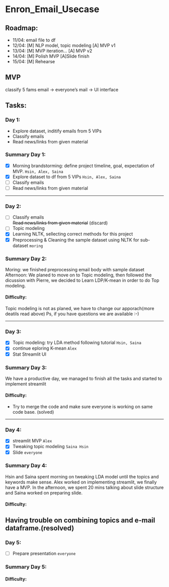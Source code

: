 # Enron_Email_Usecase
## Roadmap:
- 11/04: email file to df
- 12/04: [M] NLP model, topic modeling  [A] MVP v1
- 13/04: [M] MVP iteration... [A] MVP v2
- 14/04: [M] Polish MVP [A]Slide finish
- 15/04: [M] Rehearse

## MVP
classify 5 fams email → everyone’s mail → UI interface

## Tasks:
### Day 1:
- Explore dataset, inditify emails from 5 VIPs
- Classify emails
- Read news/links from given material

### Summary Day 1:
- [x] Morning brandstorming: define project timeline, goal, expectation of MVP. `Hsin, Alex, Saina`
- [x] Explore dataset to df from 5 VIPs `Hsin, Alex, Saina`
- [ ] Classify emails<br/>
- [ ] Read news/links from given material<br/>

---

### Day 2:
- [ ] Classify emails <br/>
~~Read news/links from given material~~  (discard)
- [ ] Topic modeling
- [x] Learning NLTK, sellecting correct methods for this project
- [x] Preprocessing & Cleaning the sample dataset using NLTK for sub-dataset `moring`
### Summary Day 2:
Moring: we finished preprocessing email body with sample dataset
Afternoon: We planed to move on to Topic modeling, then followed the dicussion with Pierre, we decided to Learn LDP/K-mean in order to do Top modeling.

#### Difficulty:
Topic modeling is not as planed, we have to change our apporach(more deatils read above)
Ps, if you have questions we are available :-)

---

### Day 3:
- [x] Topic modeling: try LDA method following tutorial `Hsin, Saina`
- [x] continue eploring K-mean `Alex`
- [x] Stat Streamlit UI
### Summary Day 3:
We have a productive day, we managed to finish all the tasks and started to implement streamlit
#### Difficulty:
- Try to merge the code and make sure everyone is working on same code base. (solved)

---

### Day 4:
- [x] streamlit MVP `Alex`
- [x] Tweaking topic modeling `Saina Hsin`
- [x] Slide `everyone`
### Summary Day 4:
Hsin and Saina spent morning on tweaking LDA model until the topics and keywords make sense.
Alex worked on implementing streamlit, we finally have a MVP.
In the afternoon, we spent 20 mins talking about slide structure and Saina worked on preparing slide.

#### Difficulty:
Having trouble on combining topics and e-mail dataframe.(resolved)
---

### Day 5:
- [ ] Prepare presentation `everyone`
### Summary Day 5:
#### Difficulty:
